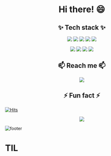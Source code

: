 <h1 align = "center"> Hi there! 😄 </h1>


<h2 align = "center"> ✨ Tech stack ✨ </h2>
  
<p align = "center"> <img src="https://img.shields.io/badge/Python-3776AB?style=flat&logo=Python&logoColor=white"/></a> <img src="https://img.shields.io/badge/MySQL-4479A1?style=flat-square&logo=MySQL&logoColor=white"/></a> <img src="https://img.shields.io/badge/R-276DC3?style=flat-square&logo=R&logoColor=white"/> </a> <img src="https://img.shields.io/badge/HTML5-E34F26?style=flat-square&logo=HTML5&logoColor=white"/></a> <img src="https://img.shields.io/badge/CSS3-1572B6?style=flat-square&logo=CSS3&logoColor=white"/></a> </p>


<p align = "center"> <img src="https://img.shields.io/badge/Bootstrap-7952B3?style=flat&logo=Bootstrap&logoColor=white"/></a> <img src="https://img.shields.io/badge/Django-092E20?style=flat-square&logo=Django&logoColor=white"/></a> 
<img src="https://img.shields.io/badge/VScode-007ACC?style=flat&logo=visualstudiocode&logoColor=white"/></a> 
<img src="https://img.shields.io/badge/RStudio-75AADB?style=flat&logo=RStudio&logoColor=white"/></a> </p>
 

<h2 align = "center"> 📫 Reach me 📫 </h2>
  <div align = "center">
  <a href="mailto:suryunpark23@gmail.com" target="_blank"><img src="https://img.shields.io/badge/Gmail-EA4335?style=flat-square&logo=Gmail&logoColor=white"/></a>
  </div>

<h2 align = "center"> ⚡ Fun fact ⚡</h2>

[![Hits](https://hits.seeyoufarm.com/api/count/incr/badge.svg?url=https%3A%2F%2Fgithub.com%2Fhappydgtnmd&count_bg=%233DC876&title_bg=%23555555&icon=&icon_color=%23E7E7E7&title=hits&edge_flat=false)](https://github.com/happydgtnmd)

<p align = "center"> 
<img src="https://github-readme-stats.vercel.app/api?username=happydgtnmd&theme=vue&show_icons=true"/></a>
</p>

![footer](https://capsule-render.vercel.app/api?type=waving&color=timeGradient&text=Thanks%20for%20visiting%20👋&animation=twinkling&fontSize=35&fontAlignY=40&fontAlign=70&height=180)
# TIL
